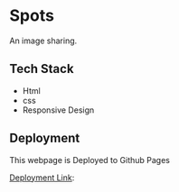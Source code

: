 # Spots

An image sharing.

## Tech Stack

- Html
- css
- Responsive Design

## Deployment

This webpage is Deployed to Github Pages

[Deployment Link](https://jae277.github.io/se_project_spots):
